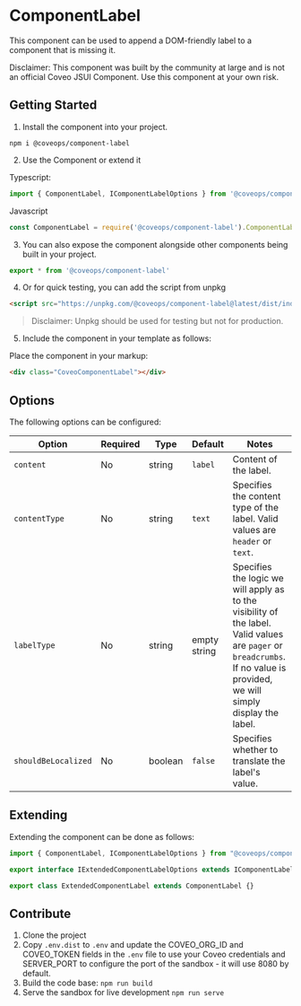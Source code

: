 # ComponentLabel

This component can be used to append a DOM-friendly label to a component that is missing it.

Disclaimer: This component was built by the community at large and is not an official Coveo JSUI Component. Use this component at your own risk.

## Getting Started

1. Install the component into your project.

```
npm i @coveops/component-label
```

2. Use the Component or extend it

Typescript:

```javascript
import { ComponentLabel, IComponentLabelOptions } from '@coveops/component-label';
```

Javascript

```javascript
const ComponentLabel = require('@coveops/component-label').ComponentLabel;
```

3. You can also expose the component alongside other components being built in your project.

```javascript
export * from '@coveops/component-label'
```

4. Or for quick testing, you can add the script from unpkg

```html
<script src="https://unpkg.com/@coveops/component-label@latest/dist/index.min.js"></script>
```

> Disclaimer: Unpkg should be used for testing but not for production.

5. Include the component in your template as follows:

Place the component in your markup:

```html
<div class="CoveoComponentLabel"></div>
```

## Options

The following options can be configured:

| Option | Required | Type | Default | Notes |
| --- | --- | --- | --- | --- |
| `content` | No | string | `label` | Content of the label. |
| `contentType` | No | string | `text` | Specifies the content type of the label. Valid values are `header` or `text`. |
| `labelType` | No | string | empty string | Specifies the logic we will apply as to the visibility of the label. Valid values are `pager` or `breadcrumbs`. If no value is provided, we will simply display the label. |
| `shouldBeLocalized` | No | boolean | `false` | Specifies whether to translate the label's value. |

## Extending

Extending the component can be done as follows:

```javascript
import { ComponentLabel, IComponentLabelOptions } from "@coveops/component-label";

export interface IExtendedComponentLabelOptions extends IComponentLabelOptions {}

export class ExtendedComponentLabel extends ComponentLabel {}
```

## Contribute

1. Clone the project
2. Copy `.env.dist` to `.env` and update the COVEO_ORG_ID and COVEO_TOKEN fields in the `.env` file to use your Coveo credentials and SERVER_PORT to configure the port of the sandbox - it will use 8080 by default.
3. Build the code base: `npm run build`
4. Serve the sandbox for live development `npm run serve`